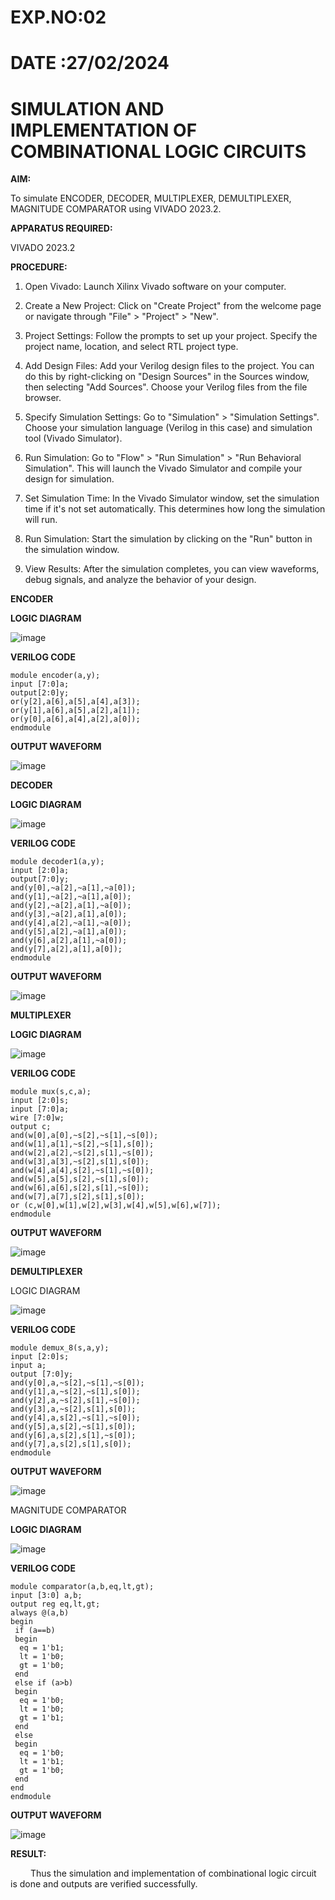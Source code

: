 # EXP.NO:02
# DATE  :27/02/2024

# SIMULATION AND IMPLEMENTATION OF COMBINATIONAL LOGIC CIRCUITS

**AIM:** 

To simulate ENCODER, DECODER, MULTIPLEXER, DEMULTIPLEXER, MAGNITUDE COMPARATOR using VIVADO 2023.2.

**APPARATUS REQUIRED:** 

VIVADO 2023.2

**PROCEDURE:**

1. Open Vivado: Launch Xilinx Vivado software on your computer.

2. Create a New Project: Click on "Create Project" from the welcome page or navigate through "File" > "Project" > "New".

3. Project Settings: Follow the prompts to set up your project. Specify the project name, location, and select RTL project type.

4. Add Design Files: Add your Verilog design files to the project. You can do this by right-clicking on "Design Sources" in the Sources window, then selecting "Add Sources". Choose your Verilog files from the file browser.

5. Specify Simulation Settings: Go to "Simulation" > "Simulation Settings". Choose your simulation language (Verilog in this case) and simulation tool (Vivado Simulator).

6. Run Simulation: Go to "Flow" > "Run Simulation" > "Run Behavioral Simulation". This will launch the Vivado Simulator and compile your design for simulation.

7. Set Simulation Time: In the Vivado Simulator window, set the simulation time if it's not set automatically. This determines how long the simulation will run.

8. Run Simulation: Start the simulation by clicking on the "Run" button in the simulation window.

9. View Results: After the simulation completes, you can view waveforms, debug signals, and analyze the behavior of your design.

**ENCODER**


**LOGIC DIAGRAM**

![image](https://github.com/REkha18s/VLSI-LAB-EXP-2/assets/161815097/2e8f1810-ca75-4699-9c0b-51048fa99931)

 



**VERILOG CODE**
```
module encoder(a,y);
input [7:0]a;
output[2:0]y;
or(y[2],a[6],a[5],a[4],a[3]);
or(y[1],a[6],a[5],a[2],a[1]);
or(y[0],a[6],a[4],a[2],a[0]);
endmodule
```
**OUTPUT WAVEFORM**

![image](https://github.com/REkha18s/VLSI-LAB-EXP-2/assets/161815097/848b6dee-a959-4f43-bfd8-e2e33eb0cb4c)


**DECODER**

**LOGIC DIAGRAM**

![image](https://github.com/REkha18s/VLSI-LAB-EXP-2/assets/161815097/eeaa2ee1-69ed-475d-ba0b-35793e3f6e9c)


**VERILOG CODE**
```
module decoder1(a,y);
input [2:0]a;
output[7:0]y;
and(y[0],~a[2],~a[1],~a[0]);
and(y[1],~a[2],~a[1],a[0]);
and(y[2],~a[2],a[1],~a[0]);
and(y[3],~a[2],a[1],a[0]);
and(y[4],a[2],~a[1],~a[0]);
and(y[5],a[2],~a[1],a[0]);
and(y[6],a[2],a[1],~a[0]);
and(y[7],a[2],a[1],a[0]);
endmodule
```
**OUTPUT WAVEFORM**

![image](https://github.com/REkha18s/VLSI-LAB-EXP-2/assets/161815097/02b6f72e-c9c4-4098-b2ff-7ef56c9ca106)


**MULTIPLEXER**

**LOGIC DIAGRAM** 
 
![image](https://github.com/REkha18s/VLSI-LAB-EXP-2/assets/161815097/4b929430-dd40-49dd-b429-018c8305a317)


**VERILOG CODE**
```
module mux(s,c,a);
input [2:0]s;
input [7:0]a;
wire [7:0]w;
output c;
and(w[0],a[0],~s[2],~s[1],~s[0]);
and(w[1],a[1],~s[2],~s[1],s[0]);
and(w[2],a[2],~s[2],s[1],~s[0]);
and(w[3],a[3],~s[2],s[1],s[0]);
and(w[4],a[4],s[2],~s[1],~s[0]);
and(w[5],a[5],s[2],~s[1],s[0]);
and(w[6],a[6],s[2],s[1],~s[0]);
and(w[7],a[7],s[2],s[1],s[0]);
or (c,w[0],w[1],w[2],w[3],w[4],w[5],w[6],w[7]);
endmodule
```
**OUTPUT WAVEFORM**

![image](https://github.com/REkha18s/VLSI-LAB-EXP-2/assets/161815097/2f86ed68-bd2d-47c6-9cfc-a89456b7ef75)

 
**DEMULTIPLEXER**

LOGIC DIAGRAM 

![image](https://github.com/REkha18s/VLSI-LAB-EXP-2/assets/161815097/bcde5ecd-f84b-4b7c-8637-265dc53f43c1)

 
**VERILOG CODE**
```
module demux_8(s,a,y);
input [2:0]s;
input a;
output [7:0]y;
and(y[0],a,~s[2],~s[1],~s[0]);
and(y[1],a,~s[2],~s[1],s[0]);
and(y[2],a,~s[2],s[1],~s[0]);
and(y[3],a,~s[2],s[1],s[0]);
and(y[4],a,s[2],~s[1],~s[0]);
and(y[5],a,s[2],~s[1],s[0]);
and(y[6],a,s[2],s[1],~s[0]);
and(y[7],a,s[2],s[1],s[0]);
endmodule
```
**OUTPUT WAVEFORM**

![image](https://github.com/REkha18s/VLSI-LAB-EXP-2/assets/161815097/1601743a-a87d-40b6-bc8a-5ddde297d927)

MAGNITUDE COMPARATOR

**LOGIC DIAGRAM** 

![image](https://github.com/REkha18s/VLSI-LAB-EXP-2/assets/161815097/f9e418b2-b601-42ca-9c2c-a3d5273c0c7b)

**VERILOG CODE**
```
module comparator(a,b,eq,lt,gt);
input [3:0] a,b;
output reg eq,lt,gt;
always @(a,b)
begin
 if (a==b)
 begin
  eq = 1'b1;
  lt = 1'b0;
  gt = 1'b0;
 end
 else if (a>b)
 begin
  eq = 1'b0;
  lt = 1'b0;
  gt = 1'b1;
 end
 else
 begin
  eq = 1'b0;
  lt = 1'b1;
  gt = 1'b0;
 end
end 
endmodule
```
**OUTPUT WAVEFORM**

![image](https://github.com/REkha18s/VLSI-LAB-EXP-2/assets/161815097/a2c7d3bb-72b2-40f3-aebd-c9611d3b407d)


**RESULT:**

   Thus the simulation and implementation of combinational logic circuit is done and outputs are verified successfully.



